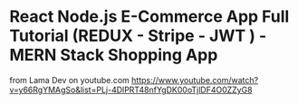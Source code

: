 # React Node.js E-Commerce App Full Tutorial (REDUX - Stripe - JWT ) - MERN Stack Shopping App
from Lama Dev 
on youtube.com https://www.youtube.com/watch?v=y66RgYMAgSo&list=PLj-4DlPRT48nfYgDK00oTjlDF4O0ZZyG8
